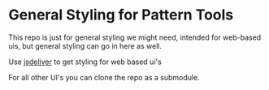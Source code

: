 # General Styling for Pattern Tools

This repo is just for general styling we might need, intended for web-based uis, but general styling can go in here as well.  

Use [jsdeliver](https://www.jsdelivr.com/?docs=gh) to get styling for web based ui's 

For all other UI's you can clone the repo as a submodule. 
